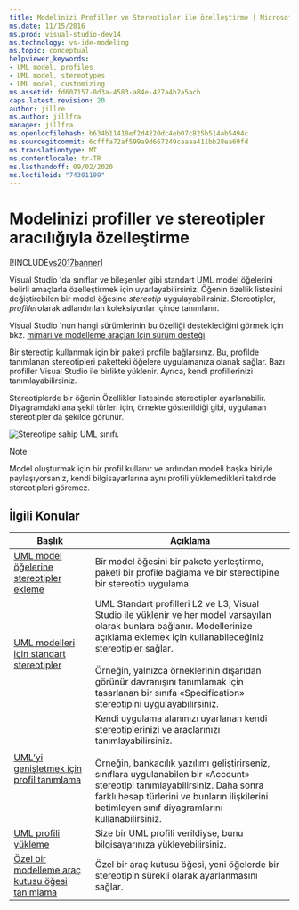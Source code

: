 ```yaml
---
title: Modelinizi Profiller ve Stereotipler ile özelleştirme | Microsoft Docs
ms.date: 11/15/2016
ms.prod: visual-studio-dev14
ms.technology: vs-ide-modeling
ms.topic: conceptual
helpviewer_keywords:
- UML model, profiles
- UML model, stereotypes
- UML model, customizing
ms.assetid: fd607157-0d3a-4583-a84e-427a4b2a5acb
caps.latest.revision: 20
author: jillre
ms.author: jillfra
manager: jillfra
ms.openlocfilehash: b634b11418ef2d4220dc4eb07c825b514ab5494c
ms.sourcegitcommit: 6cfffa72af599a9d667249caaaa411bb28ea69fd
ms.translationtype: MT
ms.contentlocale: tr-TR
ms.lasthandoff: 09/02/2020
ms.locfileid: "74301199"
---
```

# <a name="customize-your-model-with-profiles-and-stereotypes"></a>Modelinizi profiller ve stereotipler aracılığıyla özelleştirme
[!INCLUDE[vs2017banner](../includes/vs2017banner.md)]

Visual Studio 'da sınıflar ve bileşenler gibi standart UML model öğelerini belirli amaçlarla özelleştirmek için uyarlayabilirsiniz. Öğenin özellik listesini değiştirebilen bir model öğesine *stereotip* uygulayabilirsiniz. Stereotipler, *profiller*olarak adlandırılan koleksiyonlar içinde tanımlanır.

 Visual Studio 'nun hangi sürümlerinin bu özelliği desteklediğini görmek için bkz. [mimari ve modelleme araçları Için sürüm desteği](../modeling/what-s-new-for-design-in-visual-studio.md#VersionSupport).

 Bir stereotip kullanmak için bir paketi profile bağlarsınız. Bu, profilde tanımlanan stereotipleri paketteki öğelere uygulamanıza olanak sağlar. Bazı profiller Visual Studio ile birlikte yüklenir. Ayrıca, kendi profillerinizi tanımlayabilirsiniz.

 Stereotiplerde bir öğenin Özellikler listesinde stereotipler ayarlanabilir. Diyagramdaki ana şekil türleri için, örnekte gösterildiği gibi, uygulanan stereotipler da şekilde görünür.

 ![Stereotipe sahip UML sınıfı.](../modeling/media/uml-class-stereotype.png "UML_class_stereotype")

> [!NOTE]
> Model oluşturmak için bir profil kullanır ve ardından modeli başka biriyle paylaşıyorsanız, kendi bilgisayarlarına aynı profili yüklemedikleri takdirde stereotipleri göremez.

## <a name="related-topics"></a>İlgili Konular

|Başlık|Açıklama|
|-----------|-----------------|
|[UML model öğelerine stereotipler ekleme](../modeling/add-stereotypes-to-uml-model-elements.md)|Bir model öğesini bir pakete yerleştirme, paketi bir profile bağlama ve bir stereotipine bir stereotip uygulama.|
|[UML modelleri için standart stereotipler](../modeling/standard-stereotypes-for-uml-models.md)|UML Standart profilleri L2 ve L3, Visual Studio ile yüklenir ve her model varsayılan olarak bunlara bağlanır. Modellerinize açıklama eklemek için kullanabileceğiniz stereotipler sağlar.<br /><br /> Örneğin, yalnızca örneklerinin dışarıdan görünür davranışını tanımlamak için tasarlanan bir sınıfa «Specification» stereotipini uygulayabilirsiniz.|
|[UML’yi genişletmek için profil tanımlama](../modeling/define-a-profile-to-extend-uml.md)|Kendi uygulama alanınızı uyarlanan kendi stereotiplerinizi ve araçlarınızı tanımlayabilirsiniz.<br /><br /> Örneğin, bankacılık yazılımı geliştirirseniz, sınıflara uygulanabilen bir «Account» stereotipi tanımlayabilirsiniz. Daha sonra farklı hesap türlerini ve bunların ilişkilerini betimleyen sınıf diyagramlarını kullanabilirsiniz.|
|[UML profili yükleme](../modeling/install-a-uml-profile.md)|Size bir UML profili verildiyse, bunu bilgisayarınıza yükleyebilirsiniz.|
|[Özel bir modelleme araç kutusu öğesi tanımlama](../modeling/define-a-custom-modeling-toolbox-item.md)|Özel bir araç kutusu öğesi, yeni öğelerde bir stereotipin sürekli olarak ayarlanmasını sağlar.|
